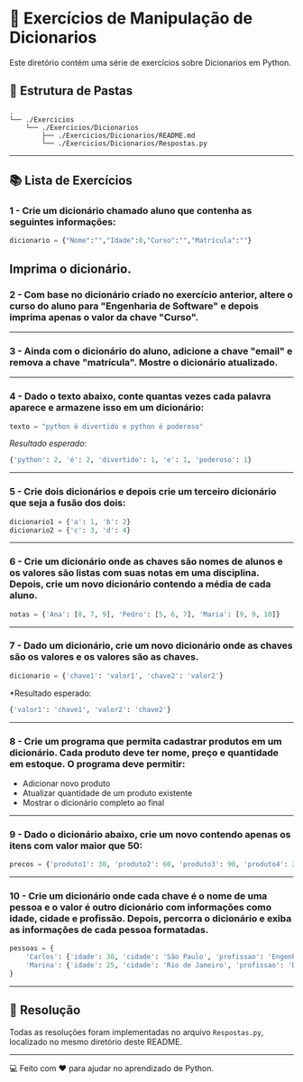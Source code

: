 
# 📂 Exercícios de Manipulação de Dicionarios

Este diretório contém uma série de exercícios sobre Dicionarios em Python.

## 📑 Estrutura de Pastas

```text
.
└── ./Exercicios
    └── ./Exercicios/Dicionarios
        ├── ./Exercicios/Dicionarios/README.md
        └── ./Exercicios/Dicionarios/Respostas.py
```

---

## 📚 Lista de Exercícios

### 1 - Crie um dicionário chamado aluno que contenha as seguintes informações:
```python
dicionario = {"Nome":"","Idade":0,"Curso":"","Matrícula":""}
```
Imprima o dicionário.  
---

### 2 - Com base no dicionário criado no exercício anterior, altere o curso do aluno para "Engenharia de Software" e depois imprima apenas o valor da chave "Curso".
---

### 3 - Ainda com o dicionário do aluno, adicione a chave "email" e remova a chave "matrícula". Mostre o dicionário atualizado.
---

### 4 - Dado o texto abaixo, conte quantas vezes cada palavra aparece e armazene isso em um dicionário:
```python
texto = "python é divertido e python é poderoso"
```
*Resultado esperado:*
```python
{'python': 2, 'é': 2, 'divertido': 1, 'e': 1, 'poderoso': 1}
```

---

### 5 - Crie dois dicionários e depois crie um terceiro dicionário que seja a fusão dos dois:
```python
dicionario1 = {'a': 1, 'b': 2}
dicionario2 = {'c': 3, 'd': 4}
```
---

### 6 - Crie um dicionário onde as chaves são nomes de alunos e os valores são listas com suas notas em uma disciplina. Depois, crie um novo dicionário contendo a média de cada aluno.
```python
notas = {'Ana': [8, 7, 9], 'Pedro': [5, 6, 7], 'Maria': [9, 9, 10]}
```
---

### 7 - Dado um dicionário, crie um novo dicionário onde as chaves são os valores e os valores são as chaves.
```python
dicionario = {'chave1': 'valor1', 'chave2': 'valor2'}
```
*Resultado esperado:
```python
{'valor1': 'chave1', 'valor2': 'chave2'}
```
---

### 8 - Crie um programa que permita cadastrar produtos em um dicionário. Cada produto deve ter nome, preço e quantidade em estoque. O programa deve permitir:
* Adicionar novo produto
* Atualizar quantidade de um produto existente
* Mostrar o dicionário completo ao final
---

### 9 - Dado o dicionário abaixo, crie um novo contendo apenas os itens com valor maior que 50:
```python
precos = {'produto1': 30, 'produto2': 60, 'produto3': 90, 'produto4': 20}
```
---

### 10 - Crie um dicionário onde cada chave é o nome de uma pessoa e o valor é outro dicionário com informações como idade, cidade e profissão. Depois, percorra o dicionário e exiba as informações de cada pessoa formatadas.
```python
pessoas = {
    'Carlos': {'idade': 30, 'cidade': 'São Paulo', 'profissao': 'Engenheiro'},
    'Marina': {'idade': 25, 'cidade': 'Rio de Janeiro', 'profissao': 'Designer'}
}
``` 
---


## 📜 Resolução

Todas as resoluções foram implementadas no arquivo `Respostas.py`, localizado no mesmo diretório deste README.

---


💻 Feito com ❤️ para ajudar no aprendizado de Python.